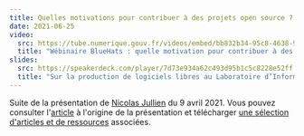 ```yaml
---
title: Quelles motivations pour contribuer à des projets open source ? (2/2)
date: 2021-06-25
video:
  src: https://tube.numerique.gouv.fr/videos/embed/bb832b34-95c8-4638-957e-626d518b7539
  title: "Wébinaire BlueHats : quelle motivation pour contribuer à des projets open source (2/2) ?"
slides:
  src: https://speakerdeck.com/player/7d73e934a62c493d95b1c5c8228e52ff
  title: "Sur la production de logiciels libres au Laboratoire d’Informatique Gaspard-Monge (LIGM) : ce que nous avons appris"
---
```


Suite de la présentation de [Nicolas Jullien](https://cv.archives-ouvertes.fr/nicolas-jullien) du 9 avril 2021.  Vous pouvez consulter l'[article](https://hal.archives-ouvertes.fr/hal-00737173) à l'origine de la présentation et télécharger [une sélection d'articles et de ressources](https://box.bzg.io/cloud/index.php/s/5wiMKnArmxnDKw5) associées.
